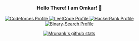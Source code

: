  
 
 
 <h3 align="center"> Hello There! I am Omkar! 👋 </h3> 

<p align="center">
 <a href="https://codeforces.com/profile/OmkarC">
      <img alt="Codeforces Profile" src="https://img.shields.io/endpoint?url=https://mrunank.pythonanywhere.com/codeforces/OmkarC" />
  </a>
  <a href="https://leetcode.com/Omkar_C/">
      <img alt="LeetCode Profile" src="https://img.shields.io/badge/Leetcode-Profile-yellow?logo=LeetCode" />
  </a>
  <a href="https://www.hackerrank.com/omkarchorghe22">
      <img alt="HackerRank Profile" src="https://img.shields.io/badge/HackerRank-Profile-brightgreen?logo=HackerRank&color=#2EC866" />
  </a>
  <a href="https://binarysearch.com/@/Omkar">
      <img alt="Binary-Search Profile" src="https://binarysearch.com/api/shields/Omkar" />
  </a>
</p>


<p align="center">
  <a href="https://github.com/Omkar-C/">
      <img alt="Mrunank's github stats" src="https://github-readme-stats.vercel.app/api?username=Omkar-C&show_icons=true&theme=blueberry" />
   </a>
<!--     <a href="https://github.com/Omkar-C/">
      <img alt="Mrunank's github stats" src="https://github-readme-stats.vercel.app/api/top-langs/?username=Omkar-C&&langs_count=9&&hide=HTML,CSS,Jupyter%20Notebook&layout=compact&theme=blueberry" />
   </a> -->
</p>

<!--
[![binarysearch](https://binarysearch.com/api/shields/fork52)](https://binarysearch.com/@/fork52)
[![Mrunank's github stats](https://github-readme-stats.vercel.app/api?username=fork52&show_icons=true)](https://github.com/fork52/github-readme-stats)
-->
 
<!--
**Omkar-C/Omkar-C** is a ✨ _special_ ✨ repository because its `README.md` (this file) appears on your GitHub profile.

Here are some ideas to get you started:

- 🔭 I’m currently working on ...
- 🌱 I’m currently learning ...
- 👯 I’m looking to collaborate on ...
- 🤔 I’m looking for help with ...
- 💬 Ask me about ...
- 📫 How to reach me: ...
- 😄 Pronouns: ...
- ⚡ Fun fact: ...
-->
